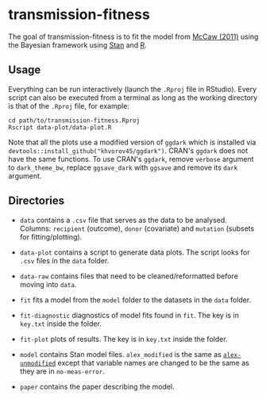 # transmission-fitness

The goal of transmission-fitness is to fit the model from [McCaw
(2011)](https://doi.org/10.1371/journal.pcbi.1002026) using the Bayesian
framework using [Stan](https://mc-stan.org/) and
[R](https://www.r-project.org/).

## Usage

Everything can be run interactively (launch the `.Rproj` file in
RStudio). Every script
can also be executed from a terminal as long as
the working directory is that of the `.Rproj` file, for example:

```
cd path/to/transmission-fitness.Rproj
Rscript data-plot/data-plot.R
```

Note that all the plots use a modified version of `ggdark` which is installed via `devtools::install_github("khvorov45/ggdark")`. CRAN's `ggdark` does not have the same functions. To use CRAN's `ggdark`, remove `verbose` argument to `dark_theme_bw`, replace `ggsave_dark` with `ggsave` and remove its `dark` argument.

## Directories

- `data` contains a `.csv` file that serves as the data to be analysed. Columns: `recipient` (outcome), `donor` (covariate) and `mutation` (subsets for fitting/plotting). 

- `data-plot` contains a script to generate data plots. The script
looks for `.csv` files in the `data` folder.

- `data-raw` contains files that need to be cleaned/reformatted before moving into
`data`.

- `fit` fits a model from the `model` folder to the datasets in the
`data` folder.

- `fit-diagnostic` diagnostics of model fits found in `fit`. The key is in `key.txt` inside the folder.

- `fit-plot` plots of results. The key is in `key.txt` inside the folder.

- `model` contains Stan model files. `alex_modified` is the same as [`alex-unmodified`](https://github.com/aezarebski/competitive-mixtures/blob/master/src/between-host/mccaw.stan) except that variable names are changed to be the same as they are in `no-meas-error`.

- `paper` contains the paper describing the model.
